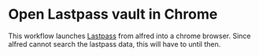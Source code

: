 Open Lastpass vault in Chrome
=======================
This workflow launches [Lastpass](www.lastpass.com) from alfred into a chrome browser. Since alfred cannot search the lastpass data, this will have to until then.
